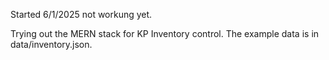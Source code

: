 Started 6/1/2025 not workung yet.

Trying out the MERN stack for KP Inventory control. The example data is in data/inventory.json.
